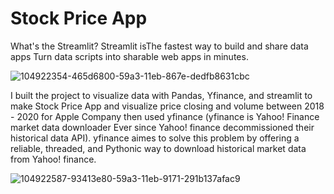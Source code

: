 # Stock Price App

What's the Streamlit? Streamlit isThe fastest way to build and share data apps Turn data scripts into sharable web apps in minutes. 

![104922354-465d6800-59a3-11eb-867e-dedfb8631cbc](https://user-images.githubusercontent.com/81525051/139524321-21fa4c3f-6fca-4e00-9643-b87d9aae57ae.gif)


I built the project to visualize data with Pandas, Yfinance, and streamlit to make Stock Price App and visualize price closing and volume between 2018 - 2020 for Apple Company then used yfinance (yfinance is Yahoo! Finance market data downloader Ever since Yahoo! finance decommissioned their historical data API). yfinance aimes to solve this problem by offering a reliable, threaded, and Pythonic way to download historical market data from Yahoo! finance.

![104922587-93413e80-59a3-11eb-9171-291b137afac9](https://user-images.githubusercontent.com/81525051/139524338-87678f10-00ff-446d-be9b-d18c74893b86.png)


